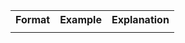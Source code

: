 <table>
    <tr>
        <th>Format</th>
        <th>Example</th>
        <th>Explanation</th>
        </tr>
    <tr>
        <td></td>
        <td></td>
        <td></td>
    </table>